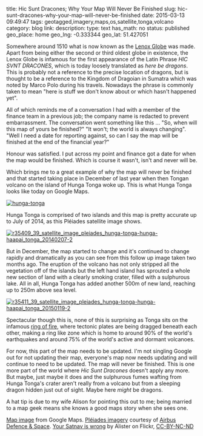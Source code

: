 title: Hic Sunt Dracones; Why Your Map Will Never Be Finished
slug: hic-sunt-dracones-why-your-map-will-never-be-finished
date: 2015-03-13 09:49:47
tags: geotagged,imagery,maps,os,satellite,tonga,volcano
category: blog
link: 
description: 
type: text
has_math: no
status: published
geo_place: home
geo_lng: -0.333344
geo_lat: 51.427051

Somewhere around 1510 what is now known as the [Lenox Globe](https://en.wikipedia.org/wiki/Hunt-Lenox_Globe "https://en.wikipedia.org/wiki/Hunt-Lenox_Globe") was made. Apart from being either the second or third oldest globe in existence, the Lenox Globe is infamous for the first appearance of the Latin Phrase *HIC SVNT DRACONES*, which is today loosely translated as *here be dragons*. This is probably not a reference to the precise location of dragons, but is thought to be a reference to the Kingdom of Dragoian in Sumatra which was noted by Marco Polo during his travels. Nowadays the phrase is commonly taken to mean "here is stuff we don't know about or which hasn't happened yet".

All of which reminds me of a conversation I had with a member of the finance team in a previous job; the company name is redacted to prevent embarrassment. The conversation went something like this ... "So, when will this map of yours be finished?" "It won't; the world is always changing". "Well I need a date for reporting against, so can I say the map will be finished at the end of the financial year?"

<!-- TEASER_END -->

Honour was satisfied. I put across my point and finance got a date for when the map would be finished. Which is course it wasn't, isn't and never will be.

Which brings me to a great example of why the map will never be finished and that started taking place in December of last year when then Tongan volcano on the island of Hunga Tonga woke up. This is what Hunga Tonga looks like today on Google Maps.

[![hunga-tonga](/wp-content/uploads/2015/03/hunga-tonga.png)](/wp-content/uploads/2015/03/hunga-tonga.png "/wp-content/uploads/2015/03/hunga-tonga.png")

Hunga Tonga is comprised of two islands and this map is pretty accurate up to July of 2014, as this Pléiades satellite image shows.

[![r35409_39_satellite_image_pleiades_hunga-tonga-hunga-haapai_tonga_20140207-2](/wp-content/uploads/2015/03/r35409_39_satellite_image_pleiades_hunga-tonga-hunga-haapai_tonga_20140207-2.jpg)](/wp-content/uploads/2015/03/r35409_39_satellite_image_pleiades_hunga-tonga-hunga-haapai_tonga_20140207-2.jpg "/wp-content/uploads/2015/03/r35409_39_satellite_image_pleiades_hunga-tonga-hunga-haapai_tonga_20140207-2.jpg")

But in December, the map started to change and it's continued to change rapidly and dramatically as you can see from this follow up image taken two months ago. The eruption of the volcano has not only stripped all the vegetation off of the islands but the left hand island has sprouted a whole new section of land with a clearly smoking crater, filled with a sulphurous lake. All in all, Hunga Tonga has added another 500m of new land, reaching up to 250m above sea level.

[![r35411_39_satellite_image_pleiades_hunga-tonga-hunga-haapai_tonga_20150119-2](/wp-content/uploads/2015/03/r35411_39_satellite_image_pleiades_hunga-tonga-hunga-haapai_tonga_20150119-2.jpg)](/wp-content/uploads/2015/03/r35411_39_satellite_image_pleiades_hunga-tonga-hunga-haapai_tonga_20150119-2.jpg "/wp-content/uploads/2015/03/r35411_39_satellite_image_pleiades_hunga-tonga-hunga-haapai_tonga_20150119-2.jpg")

Spectacular though this is, none of this is surprising as Tonga sits on the infamous [ring of fire](https://en.wikipedia.org/wiki/Ring_of_Fire "https://en.wikipedia.org/wiki/Ring_of_Fire"), where tectonic plates are being dragged beneath each other, making a ring like zone which is home to around 90% of the world's earthquakes and around 75% of the world's active and dormant volcanoes.

For now, this part of the map needs to be updated. I'm not singling Google out for not updating their map, everyone's map now needs updating and will continue to need to be updated. The map will never be finished. This is one more part of the world where *Hic Sunt Dracones* doesn't apply any more. But maybe, just maybe it does and the sulphurous fumes wafting from Hunga Tonga's crater aren't really from a volcano but from a sleeping dragon hidden just out of sight. Maybe here *might* be dragons.

A hat tip is due to my wife Alison for pointing this out to me; being married to a map geek means she knows a good maps story when she sees one.



[Map image](https://www.google.com/maps/@-20.5463377,-175.3973807,14z "https://www.google.com/maps/@-20.5463377,-175.3973807,14z") from Google Maps. [Pléiades imagery](https://www.geo-airbusds.com/en/6322-eruption-of-a-volcano-in-the-tonga-archipelago-pleiades-captures-the-birth-of-a-new-island "https://www.geo-airbusds.com/en/6322-eruption-of-a-volcano-in-the-tonga-archipelago-pleiades-captures-the-birth-of-a-new-island") courtesy of [Airbus Defence & Space](https://www.geo-airbusds.com/ "https://www.geo-airbusds.com/"). [Your Satnav is wrong](https://www.flickr.com/photos/alisterb/3410004584/ "https://www.flickr.com/photos/alisterb/3410004584/") by Alister on Flickr, [CC-BY-NC-ND](https://creativecommons.org/licenses/by-nc-nd/2.0/ "https://creativecommons.org/licenses/by-nc-nd/2.0/")

